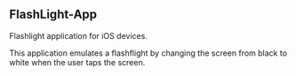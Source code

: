 ## FlashLight-App

Flashlight application for iOS devices. 

This application emulates a flashflight by changing the screen from black to white when the user taps the screen.
